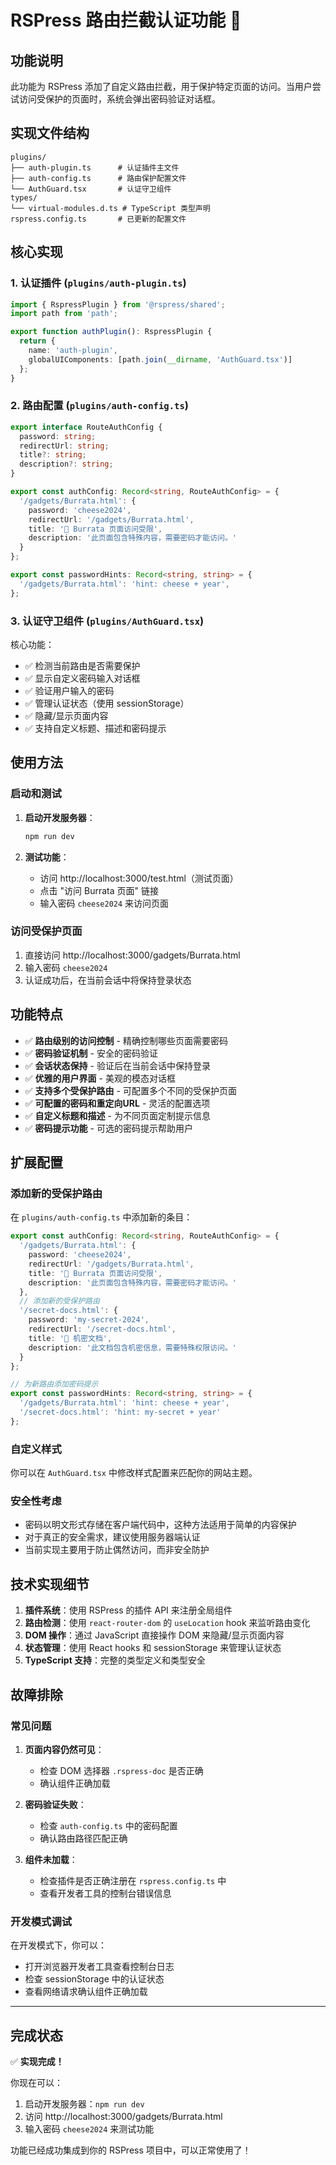 # RSPress 路由拦截认证功能 🔐

## 功能说明

此功能为 RSPress 添加了自定义路由拦截，用于保护特定页面的访问。当用户尝试访问受保护的页面时，系统会弹出密码验证对话框。

## 实现文件结构

```
plugins/
├── auth-plugin.ts      # 认证插件主文件
├── auth-config.ts      # 路由保护配置文件
└── AuthGuard.tsx       # 认证守卫组件
types/
└── virtual-modules.d.ts # TypeScript 类型声明
rspress.config.ts       # 已更新的配置文件
```

## 核心实现

### 1. 认证插件 (`plugins/auth-plugin.ts`)

```typescript
import { RspressPlugin } from '@rspress/shared';
import path from 'path';

export function authPlugin(): RspressPlugin {
  return {
    name: 'auth-plugin',
    globalUIComponents: [path.join(__dirname, 'AuthGuard.tsx')]
  };
}
```

### 2. 路由配置 (`plugins/auth-config.ts`)

```typescript
export interface RouteAuthConfig {
  password: string;
  redirectUrl: string;
  title?: string;
  description?: string;
}

export const authConfig: Record<string, RouteAuthConfig> = {
  '/gadgets/Burrata.html': {
    password: 'cheese2024',
    redirectUrl: '/gadgets/Burrata.html',
    title: '🧀 Burrata 页面访问受限',
    description: '此页面包含特殊内容，需要密码才能访问。'
  }
};

export const passwordHints: Record<string, string> = {
  '/gadgets/Burrata.html': 'hint: cheese + year',
};
```

### 3. 认证守卫组件 (`plugins/AuthGuard.tsx`)

核心功能：
- ✅ 检测当前路由是否需要保护
- ✅ 显示自定义密码输入对话框
- ✅ 验证用户输入的密码
- ✅ 管理认证状态（使用 sessionStorage）
- ✅ 隐藏/显示页面内容
- ✅ 支持自定义标题、描述和密码提示

## 使用方法

### 启动和测试

1. **启动开发服务器**：
   ```bash
   npm run dev
   ```

2. **测试功能**：
   - 访问 http://localhost:3000/test.html（测试页面）
   - 点击 "访问 Burrata 页面" 链接
   - 输入密码 `cheese2024` 来访问页面

### 访问受保护页面

1. 直接访问 http://localhost:3000/gadgets/Burrata.html
2. 输入密码 `cheese2024`
3. 认证成功后，在当前会话中将保持登录状态

## 功能特点

- ✅ **路由级别的访问控制** - 精确控制哪些页面需要密码
- ✅ **密码验证机制** - 安全的密码验证
- ✅ **会话状态保持** - 验证后在当前会话中保持登录
- ✅ **优雅的用户界面** - 美观的模态对话框
- ✅ **支持多个受保护路由** - 可配置多个不同的受保护页面
- ✅ **可配置的密码和重定向URL** - 灵活的配置选项
- ✅ **自定义标题和描述** - 为不同页面定制提示信息
- ✅ **密码提示功能** - 可选的密码提示帮助用户

## 扩展配置

### 添加新的受保护路由

在 `plugins/auth-config.ts` 中添加新的条目：

```typescript
export const authConfig: Record<string, RouteAuthConfig> = {
  '/gadgets/Burrata.html': {
    password: 'cheese2024',
    redirectUrl: '/gadgets/Burrata.html',
    title: '🧀 Burrata 页面访问受限',
    description: '此页面包含特殊内容，需要密码才能访问。'
  },
  // 添加新的受保护路由
  '/secret-docs.html': {
    password: 'my-secret-2024',
    redirectUrl: '/secret-docs.html',
    title: '🔐 机密文档',
    description: '此文档包含机密信息，需要特殊权限访问。'
  }
};

// 为新路由添加密码提示
export const passwordHints: Record<string, string> = {
  '/gadgets/Burrata.html': 'hint: cheese + year',
  '/secret-docs.html': 'hint: my-secret + year'
};
```

### 自定义样式

你可以在 `AuthGuard.tsx` 中修改样式配置来匹配你的网站主题。

### 安全性考虑

- 密码以明文形式存储在客户端代码中，这种方法适用于简单的内容保护
- 对于真正的安全需求，建议使用服务器端认证
- 当前实现主要用于防止偶然访问，而非安全防护

## 技术实现细节

1. **插件系统**：使用 RSPress 的插件 API 来注册全局组件
2. **路由检测**：使用 `react-router-dom` 的 `useLocation` hook 来监听路由变化
3. **DOM 操作**：通过 JavaScript 直接操作 DOM 来隐藏/显示页面内容
4. **状态管理**：使用 React hooks 和 sessionStorage 来管理认证状态
5. **TypeScript 支持**：完整的类型定义和类型安全

## 故障排除

### 常见问题

1. **页面内容仍然可见**：
   - 检查 DOM 选择器 `.rspress-doc` 是否正确
   - 确认组件正确加载

2. **密码验证失败**：
   - 检查 `auth-config.ts` 中的密码配置
   - 确认路由路径匹配正确

3. **组件未加载**：
   - 检查插件是否正确注册在 `rspress.config.ts` 中
   - 查看开发者工具的控制台错误信息

### 开发模式调试

在开发模式下，你可以：
- 打开浏览器开发者工具查看控制台日志
- 检查 sessionStorage 中的认证状态
- 查看网络请求确认组件正确加载

---

## 完成状态

✅ **实现完成！** 

你现在可以：
1. 启动开发服务器：`npm run dev`
2. 访问 http://localhost:3000/gadgets/Burrata.html
3. 输入密码 `cheese2024` 来测试功能

功能已经成功集成到你的 RSPress 项目中，可以正常使用了！
